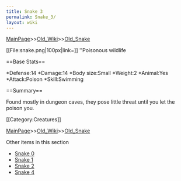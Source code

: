 ```yaml
---
title: Snake 3
permalink: Snake_3/
layout: wiki
---
```


[MainPage](/keeperrl_wiki/ "wikilink")>>[Old_Wiki](/keeperrl_wiki/Old_Wiki "wikilink")>>[Old_Snake](/keeperrl_wiki/Old_Snake "wikilink")

[[File:snake.png|100px|link=]] ''Poisonous wildlife

==Base Stats==

*Defense:14
*Damage:14
*Body size:Small
*Weight:2
*Animal:Yes
*Attack:Poison
*Skill:Swimming

==Summary==

Found mostly in dungeon caves, they pose little threat until you let the poison you.

[[Category:Creatures]]

[MainPage](/keeperrl_wiki/ "wikilink")>>[Old_Wiki](/keeperrl_wiki/Old_Wiki "wikilink")>>[Old_Snake](/keeperrl_wiki/Old_Snake "wikilink")

Other items in this section
-    [Snake 0](/keeperrl_wiki/Snake_0 "wikilink")
-    [Snake 1](/keeperrl_wiki/Snake_1 "wikilink")
-    [Snake 2](/keeperrl_wiki/Snake_2 "wikilink")
-    [Snake 4](/keeperrl_wiki/Snake_4 "wikilink")
